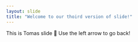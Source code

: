 ```yaml
---
layout: slide
title: "Welcome to our thoird version of slide!"
---
```

This is Tomas slide :tada:
Use the left arrow to go back!
